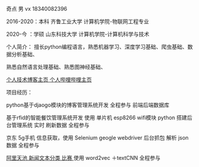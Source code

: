 奇点 男 vx 18340082396

2016-2020：本科 齐鲁工业大学 计算机学院-物联网工程专业

2020-今  ：学硕 山东科技大学 计算机学院-计算机科学与技术

个人简介：
擅长python编程语言，熟悉机器学习、深度学习基础、爬虫基础、数据分析基础、

熟悉自然语言处理基础、熟悉图神经基础、

<a href="https://blog.csdn.net/qq_38735017?spm=1000.2123.3001.5343&type=blog">
个人技术博客主页
</a>

<a href="https://space.bilibili.com/363377089">
个人哔哩哔哩主页
</a>

项目经历：

python基于djaogo模块的博客管理系统开发 全程参与 前端后端数据库

基于rfid的智能餐饮管理系统开发 使用 单片机 esp8266 wifi模块 python 搭建后台管理系统 实时 刷新数据  全程参与

京东 5g手机 信息获取，使用 Selenium geogle webdriver 后台抓包 解析 json 数据  全程参与

<a href="https://blog.csdn.net/qq_38735017/article/details/110727250?spm=1001.2014.3001.5501">阿里天池 新闻文本分类 比赛 </a>使用 word2vec ＋textCNN  全程参与 



